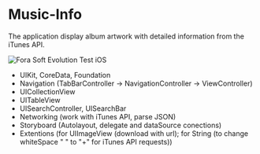 # Music-Info

The application display album artwork with detailed information from the iTunes API.

![Fora Soft  Evolution Test iOS](https://user-images.githubusercontent.com/68674699/138458201-66dc2105-5e12-4787-9d80-6c085ae6fcf2.png)

 - UIKit, CoreData, Foundation
 - Navigation (TabBarController -> NavigationController -> ViewController)
 - UICollectionView
 - UITableView
 - UISearchController, UISearchBar
 - Networking (work with iTunes API, parse JSON)
 - Storyboard (Autolayout, delegate and dataSource conections)
 - Extentions (for UIImageView (download with url); for String (to change whiteSpace " " to "+" for iTunes API requests))
 
 
 
